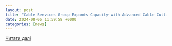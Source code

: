 ```yaml
---
layout: post
title: "Cable Services Group Expands Capacity with Advanced Cable Cutting Machine"
date: 2024-08-06 11:59:58 +0000
categories: [news]
---
```


[Читати далі](https://news.railbusinessdaily.com/cable-services-group-expands-capacity-with-advanced-cable-cutting-machine/)
